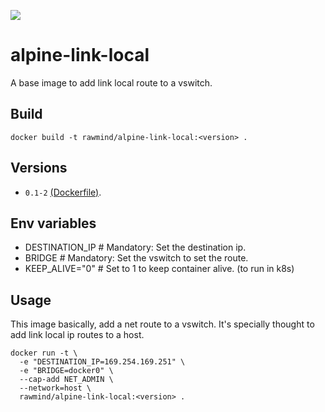 [![](https://images.microbadger.com/badges/image/rawmind/alpine-link-local.svg)](https://microbadger.com/images/rawmind/alpine-link-local "Get your own image badge on microbadger.com")

alpine-link-local
=================

A base image to add link local route to a vswitch. 

## Build

```
docker build -t rawmind/alpine-link-local:<version> .
```

## Versions

- `0.1-2` [(Dockerfile)](https://github.com/rawmind0/alpine-link-local/blob/0.1-2/Dockerfile).

## Env variables

- DESTINATION_IP        # Mandatory: Set the destination ip.
- BRIDGE                # Mandatory: Set the vswitch to set the route.
- KEEP_ALIVE="0"        # Set to 1 to keep container alive. (to run in k8s)

## Usage

This image basically, add a net route to a vswitch. It's specially thought to add link local ip routes to a host.

```
docker run -t \
  -e "DESTINATION_IP=169.254.169.251" \
  -e "BRIDGE=docker0" \
  --cap-add NET_ADMIN \
  --network=host \
  rawmind/alpine-link-local:<version> .
```

